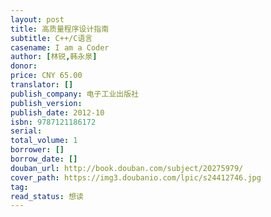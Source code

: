 ```yaml
---
layout: post
title: 高质量程序设计指南
subtitle: C++/C语言
casename: I am a Coder
author: [林锐,韩永泉]
donor: 
price: CNY 65.00
translator: []
publish_company: 电子工业出版社
publish_version: 
publish_date: 2012-10
isbn: 9787121186172
serial: 
total_volume: 1
borrower: []
borrow_date: []
douban_url: http://book.douban.com/subject/20275979/
cover_path: https://img3.doubanio.com/lpic/s24412746.jpg
tag: 
read_status: 想读
---
```

